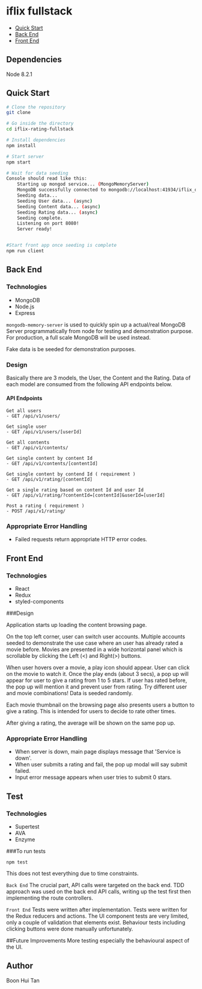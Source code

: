# iflix fullstack

  - [Quick Start](#quick-start)
  - [Back End](#back-end)
  - [Front End](#front-end)


## Dependencies

Node 8.2.1

## Quick Start

```bash
# Clone the repository
git clone 

# Go inside the directory
cd iflix-rating-fullstack

# Install dependencies
npm install

# Start server
npm start

# Wait for data seeding
Console should read like this:
    Starting up mongod service... (MongoMemoryServer)
    MongoDB successfully connected to mongodb://localhost:41934/iflix_db1
    Seeding data...
    Seeding User data... (async)
    Seeding Content data... (async)
    Seeding Rating data... (async)
    Seeding complete.
    Listening on port 8080!
    Server ready!


#Start front app once seeding is complete
npm run client
```


## Back End

### Technologies
 - MongoDB
 - Node.js
 - Express


`mongodb-memory-server` is used to quickly spin up a actual/real MongoDB Server programmatically from node for testing and demonstration purpose. 
For production, a full scale MongoDB will be used instead. 

Fake data is be seeded for demonstration purposes. 


### Design

Basically there are 3 models, the User, the Content and the Rating. Data of each model are consumed from the following API endpoints below.

#### API Endpoints
```
Get all users
- GET /api/v1/users/
 
Get single user   
- GET /api/v1/users/[userId]
 
Get all contents
- GET /api/v1/contents/
 
Get single content by content Id
- GET /api/v1/contents/[contentId]
 
Get single content by contend Id ( requirement )
- GET /api/v1/rating/[contentId]
 
Get a single rating based on content Id and user Id
- GET /api/v1/rating/?contentId=[contentId]&userId=[userId]
 
Post a rating ( requirement )
- POST /api/v1/rating/

```

### Appropriate Error Handling
 - Failed requests return appropriate HTTP error codes.


## Front End

### Technologies
 - React
 - Redux
 - styled-components
 
 
###Design

Application starts up loading the content browsing page. 

On the top left corner, user can switch user accounts. Multiple accounts seeded to demonstrate the use case where an user has already rated a movie before. 
Movies are presented in a wide horizontal panel which is scrollable by clicking the Left (<) and Right(>) buttons.

When user hovers over a movie, a play icon should appear. User can click on the movie to watch it. Once the play ends (about 3 secs),
a pop up will appear for user to give a rating from 1 to 5 stars. If user has rated before, the pop up will mention it and prevent user from rating.
Try different user and movie combinations! Data is seeded randomly. 

Each movie thumbnail on the browsing page also presents users a button to give a rating. This is intended for users to decide to rate other times.

After giving a rating, the average will be shown on the same pop up.

### Appropriate Error Handling
 - When server is down, main page displays message that 'Service is down'.
 - When user submits a rating and fail, the pop up modal will say submit failed.
 - Input error message appears when user tries to submit 0 stars.

 
## Test
 
### Technologies
  - Supertest
  - AVA
  - Enzyme
  
  
###To run tests
 ```
 npm test
 ```
 
 This does not test everything due to time constraints. 
 
 `Back End` The crucial part, API calls were targeted on the back end.
 TDD approach was used on the back end API calls, writing up the test first then implementing the route controllers.
 
 `Front End` Tests were written after implementation. Tests were written for the Redux reducers and actions.
 The UI component tests are very limited, only a couple of validation that elements exist. 
 Behaviour tests including clicking buttons were done manually unfortunately. 
 
 
##Future Improvements
 More testing especially the behavioural aspect of the UI.
 
 
## Author

Boon Hui Tan 
